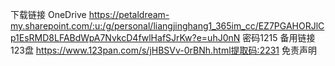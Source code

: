 下载链接
OneDrive
https://petaldream-my.sharepoint.com/:u:/g/personal/liangjinghang1_365im_cc/EZ7PGAHORJlCp1EsRMD8LFABdWpA7NvkcD4fwlHafSJrKw?e=uhJ0nN
密码1215
备用链接
123盘
https://www.123pan.com/s/jHBSVv-0rBNh.html提取码:2231
免责声明
